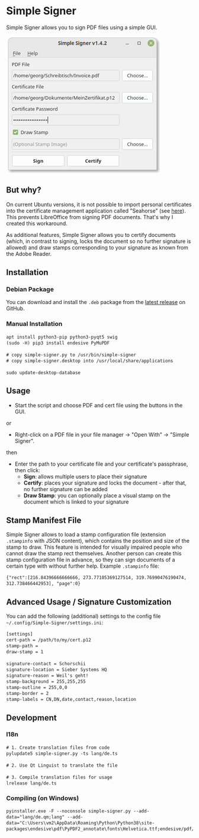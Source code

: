 # Simple Signer
Simple Signer allows you to sign PDF files using a simple GUI.

![Screenshot](.github/screenshot.png)

## But why?
On current Ubuntu versions, it is not possible to import personal certificates into the certificate management application called "Seahorse" (see [here](https://gitlab.gnome.org/GNOME/seahorse/-/issues/232)). This prevents LibreOffice from signing PDF documents. That's why I created this workaround.

As additional features, Simple Signer allows you to certify documents (which, in contrast to signing, locks the document so no further signature is allowed) and draw stamps corresponding to your signature as known from the Adobe Reader.

## Installation
### Debian Package
You can download and install the `.deb` package from the [latest release](https://github.com/schorschii/Simple-Signer/releases) on GitHub.

### Manual Installation
```
apt install python3-pip python3-pyqt5 swig
(sudo -H) pip3 install endesive PyMuPDF

# copy simple-signer.py to /usr/bin/simple-signer
# copy simple-signer.desktop into /usr/local/share/applications

sudo update-desktop-database
```

## Usage
- Start the script and choose PDF and cert file using the buttons in the GUI.

or

- Right-click on a PDF file in your file manager -> "Open With" -> "Simple Signer".

then

- Enter the path to your certificate file and your certificate's passphrase, then click:
  - **Sign**: allows multiple users to place their signature
  - **Certify**: places your signature and locks the document - after that, no further signature can be added
  - **Draw Stamp**: you can optionally place a visual stamp on the document which is linked to your signature

## Stamp Manifest File
Simple Signer allows to load a stamp configuration file (extension `.stampinfo` with JSON content), which contains the position and size of the stamp to draw. This feature is intended for visually impaired people who cannot draw the stamp rect themselves. Another person can create this stamp configuration file in advance, so they can sign documents of a certain type with without further help. Example `.stampinfo` file:
```
{"rect":[216.84396666666666, 273.77105369127514, 319.76990476190474, 312.738466442953], "page":0}
```

## Advanced Usage / Signature Customization
You can add the following (additional) settings to the config file `~/.config/Simple-Signer/settings.ini`:
```
[settings]
cert-path = /path/to/my/cert.p12
stamp-path = 
draw-stamp = 1

signature-contact = Schorschii
signature-location = Sieber Systems HQ
signature-reason = Weil's geht!
stamp-background = 255,255,255
stamp-outline = 255,0,0
stamp-border = 2
stamp-labels = CN,DN,date,contact,reason,location
```

## Development
### I18n
```
# 1. Create translation files from code
pylupdate5 simple-signer.py -ts lang/de.ts

# 2. Use Qt Linguist to translate the file

# 3. Compile translation files for usage
lrelease lang/de.ts
```

### Compiling (on Windows)
```
pyinstaller.exe -F --noconsole simple-signer.py --add-data="lang/de.qm;lang" --add-data="C:\Users\vm2\AppData\Roaming\Python\Python38\site-packages\endesive\pdf\PyPDF2_annotate\fonts\Helvetica.ttf;endesive/pdf/PyPDF2_annotate/fonts"
```
